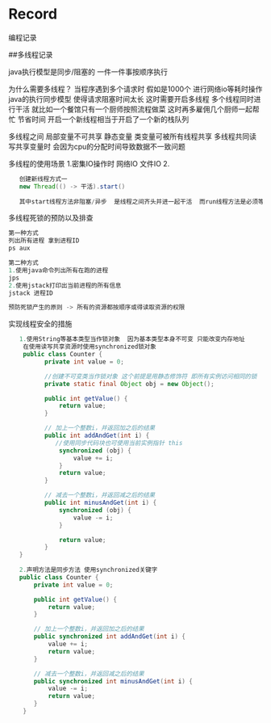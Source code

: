 # Record
编程记录

##多线程记录

java执行模型是同步/阻塞的 一件一件事按顺序执行

为什么需要多线程？
当程序遇到多个请求时 假如是1000个 进行网络io等耗时操作  java的执行同步模型 使得请求阻塞时间太长 
这时需要开启多线程 多个线程同时进行干活 就比如一个餐馆只有一个厨师按照流程做菜 这时再多雇佣几个厨师一起帮忙 节省时间
开启一个新线程相当于开启了一个新的栈队列

多线程之间 局部变量不可共享  静态变量 类变量可被所有线程共享
多线程共同读写共享变量时 会因为cpu的分配时间导致数据不一致问题

多线程的使用场景
1.密集IO操作时 网络IO 文件IO
2.

```java
   创建新线程方式一
   new Thread(() -> 干活).start() 
   
   其中start线程方法非阻塞/异步  是线程之间齐头并进一起干活  而run线程方法是必须等调用此方法啊的线程执行完毕才能往下执行 同步
```

多线程死锁的预防以及排查

```java
第一种方式 
列出所有进程 拿到进程ID
ps aux

第二种方式 
1.使用java命令列出所有在跑的进程
jps
2.使用jstack打印出当前进程的所有信息
jstack 进程ID

预防死锁产生的原则 -> 所有的资源都按顺序或得读取资源的权限

```

实现线程安全的措施
```java
   1.使用String等基本类型当作锁对象  因为基本类型本身不可变 只能改变内存地址
    在使用读写共享资源时使用synchronized锁对象
    public class Counter {
          private int value = 0;

          //创建不可变类当作锁对象 这个前提是用静态修饰符 即所有实例访问相同的锁
          private static final Object obj = new Object();

          public int getValue() {
              return value;
          }

          // 加上一个整数i，并返回加之后的结果
          public int addAndGet(int i) {
             //使用同步代码块也可使用当前实例指针 this
              synchronized (obj) {
                  value += i;
              }
              return value;
          }

          // 减去一个整数i，并返回减之后的结果
          public int minusAndGet(int i) {
              synchronized (obj) {
                  value -= i;
              }

              return value;
          }
   }
    
   2.声明方法是同步方法 使用synchronized关键字
   public class Counter {
       private int value = 0;

       public int getValue() {
           return value;
       }

       // 加上一个整数i，并返回加之后的结果
       public synchronized int addAndGet(int i) {
           value += i;
           return value;
       }

       // 减去一个整数i，并返回减之后的结果
       public synchronized int minusAndGet(int i) {
           value -= i;
           return value;
       }
    }   
   
```



